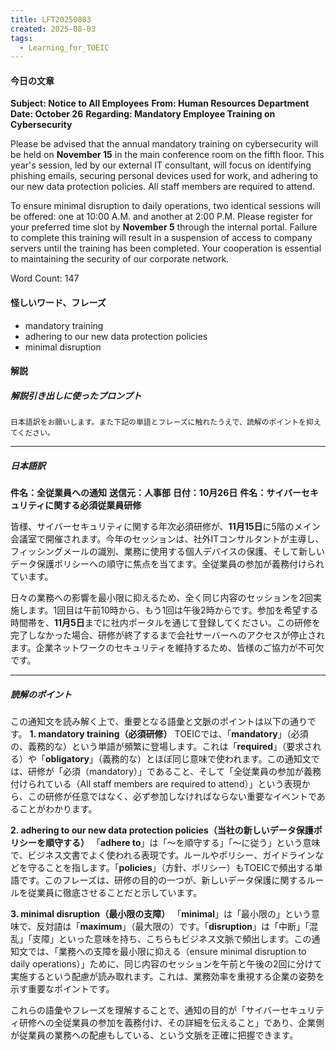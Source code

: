 ```yaml
---
title: LFT20250803
created: 2025-08-03
tags:
  - Learning_for_TOEIC
---
```

#### 今日の文章
**Subject: Notice to All Employees**
**From: Human Resources Department**
**Date: October 26**
**Regarding: Mandatory Employee Training on Cybersecurity**

Please be advised that the annual mandatory training on cybersecurity will be held on **November 15** in the main conference room on the fifth floor. This year's session, led by our external IT consultant, will focus on identifying phishing emails, securing personal devices used for work, and adhering to our new data protection policies. All staff members are required to attend.

To ensure minimal disruption to daily operations, two identical sessions will be offered: one at 10:00 A.M. and another at 2:00 P.M. Please register for your preferred time slot by **November 5** through the internal portal. Failure to complete this training will result in a suspension of access to company servers until the training has been completed. Your cooperation is essential to maintaining the security of our corporate network.

Word Count: 147

#### 怪しいワード、フレーズ
- mandatory training
- adhering to our new data protection policies
- minimal disruption

#### 解説
##### 解説引き出しに使ったプロンプト
	日本語訳をお願いします。また下記の単語とフレーズに触れたうえで、読解のポイントを抑えてください。

---
##### 日本語訳
**件名：全従業員への通知**
**送信元：人事部**
**日付：10月26日**
**件名：サイバーセキュリティに関する必須従業員研修**

皆様、サイバーセキュリティに関する年次必須研修が、**11月15日**に5階のメイン会議室で開催されます。今年のセッションは、社外ITコンサルタントが主導し、フィッシングメールの識別、業務に使用する個人デバイスの保護、そして新しいデータ保護ポリシーへの順守に焦点を当てます。全従業員の参加が義務付けられています。

日々の業務への影響を最小限に抑えるため、全く同じ内容のセッションを2回実施します。1回目は午前10時から、もう1回は午後2時からです。参加を希望する時間帯を、**11月5日**までに社内ポータルを通じて登録してください。この研修を完了しなかった場合、研修が終了するまで会社サーバーへのアクセスが停止されます。企業ネットワークのセキュリティを維持するため、皆様のご協力が不可欠です。

---

##### 読解のポイント

この通知文を読み解く上で、重要となる語彙と文脈のポイントは以下の通りです。
**1. mandatory training（必須研修）**
TOEICでは、「**mandatory**」（必須の、義務的な）という単語が頻繁に登場します。これは「**required**」（要求される）や「**obligatory**」（義務的な）とほぼ同じ意味で使われます。この通知文では、研修が「必須（mandatory）」であること、そして「全従業員の参加が義務付けられている（All staff members are required to attend）」という表現から、この研修が任意ではなく、必ず参加しなければならない重要なイベントであることがわかります。

 **2. adhering to our new data protection policies（当社の新しいデータ保護ポリシーを順守する）**
「**adhere to**」は「〜を順守する」「〜に従う」という意味で、ビジネス文書でよく使われる表現です。ルールやポリシー、ガイドラインなどを守ることを指します。「**policies**」（方針、ポリシー）もTOEICで頻出する単語です。このフレーズは、研修の目的の一つが、新しいデータ保護に関するルールを従業員に徹底させることだと示しています。

**3. minimal disruption（最小限の支障）**
「**minimal**」は「最小限の」という意味で、反対語は「**maximum**」（最大限の）です。「**disruption**」は「中断」「混乱」「支障」といった意味を持ち、こちらもビジネス文脈で頻出します。この通知文では、「業務への支障を最小限に抑える（ensure minimal disruption to daily operations）」ために、同じ内容のセッションを午前と午後の2回に分けて実施するという配慮が読み取れます。これは、業務効率を重視する企業の姿勢を示す重要なポイントです。

これらの語彙やフレーズを理解することで、通知の目的が「サイバーセキュリティ研修への全従業員の参加を義務付け、その詳細を伝えること」であり、企業側が従業員の業務への配慮もしている、という文脈を正確に把握できます。
